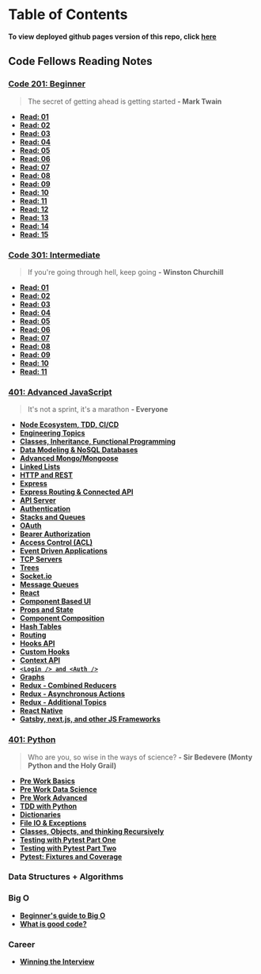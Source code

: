 # Table of Contents

**To view deployed github pages version of this repo, click [here](https://benhill-401-advanced-javascript.github.io/reading-notes/)**

## Code Fellows Reading Notes

### [Code 201: Beginner](https://www.codefellows.org/courses/code-201/foundations-of-software-development/)

> The secret of getting ahead is getting started
> **- Mark Twain**

- **[Read: 01](201/201-class-01.md)**
- **[Read: 02](201/201-class-02.md)**
- **[Read: 03](201/201-class-03.md)**
- **[Read: 04](201/201-class-04.md)**
- **[Read: 05](201/201-class-05.md)**
- **[Read: 06](201/201-class-06.md)**
- **[Read: 07](201/201-class-07.md)**
- **[Read: 08](201/201-class-08.md)**
- **[Read: 09](201/201-class-09.md)**
- **[Read: 10](201/201-class-10.md)**
- **[Read: 11](201/201-class-11.md)**
- **[Read: 12](201/201-class-12.md)**
- **[Read: 13](201/201-class-13.md)**
- **[Read: 14](201/201-class-14.md)**
- **[Read: 15](201/201-class-15.md)**

### [Code 301: Intermediate](https://www.codefellows.org/courses/code-301/intermediate-software-development/)

> If you're going through hell, keep going
> **- Winston Churchill**

- **[Read: 01](301/301-class-01.md)**
- **[Read: 02](301/301-class-02.md)**
- **[Read: 03](301/301-class-03.md)**
- **[Read: 04](301/301-class-04.md)**
- **[Read: 05](301/301-class-05.md)**
- **[Read: 06](301/301-class-06.md)**
- **[Read: 07](301/301-class-07.md)**
- **[Read: 08](301/301-class-08.md)**
- **[Read: 09](301/301-class-09.md)**
- **[Read: 10](301/301-class-10.md)**
- **[Read: 11](301/301-class-11.md)**

### [401: Advanced JavaScript](https://www.codefellows.org/courses/code-401/advanced-software-development-in-full-stack-javascript/)

> It's not a sprint, it's a marathon
> **- Everyone**

- **[Node Ecosystem, TDD, CI/CD](401-js/401-js-class-01.md)**
- **[Engineering Topics](401-js/401-js-class-01-b.md)**
- **[Classes, Inheritance, Functional Programming](401-js/401-js-class-02.md)**
- **[Data Modeling & NoSQL Databases](401-js/js-class-03.md)**
- **[Advanced Mongo/Mongoose](401-js/js-class-04.md)**
- **[Linked Lists](401-js/js-class-05.md)**
- **[HTTP and REST](401-js/js-class-06.md)**
- **[Express](401-js/js-class-07.md)**
- **[Express Routing & Connected API](401-js/class-08.md)**
- **[API Server](401-js/class-09.md)**
- **[Authentication](401-js/class-10.md)**
- **[Stacks and Queues](401-js/class-12.md)**
- **[OAuth](401-js/class-13.md)**
- **[Bearer Authorization](401-js/class-14.md)**
- **[Access Control (ACL)](401-js/class-15.md)**
- **[Event Driven Applications](401-js/class-16.md)**
- **[TCP Servers](401-js/class-17.md)**
- **[Trees](401-js/class-18.md)**
- **[Socket.io](401-js/class-19.md)**
- **[Message Queues](401-js/class-20.md)**
- **[React](401-js/react.md)**
- **[Component Based UI](401-js/class-26.md)**
- **[Props and State](401-js/class-27.md)**
- **[Component Composition](401-js/class-28.md)**
- **[Hash Tables](401-js/class-29.md)**
- **[Routing](401-js/class-29-2.md)**
- **[Hooks API](401-js/class-30.md)**
- **[Custom Hooks](401-js/class-31.md)**
- **[Context API](401-js/class-32.md)**
- **[`<Login /> and <Auth />`](401-js/class-33.md)**
- **[Graphs](401-js/class-34.md)**
- **[Redux - Combined Reducers](401-js/class-35.md)**
- **[Redux - Asynchronous Actions](401-js/class-37.md)**
- **[Redux - Additional Topics](401-js/redux-additional.md)**
- **[React Native](401-js/class-38.md)**
- **[Gatsby, next.js, and other JS Frameworks](401-js/class-39.md)**

### [401: Python](https://www.codefellows.org/courses/code-401/advanced-software-development-in-python/)

> Who are you, so wise in the ways of science?
> **- Sir Bedevere (Monty Python and the Holy Grail)**

- **[Pre Work Basics](python/pre-work.md)**
- **[Pre Work Data Science](python/data-science.md)**
- **[Pre Work Advanced](python/pre-work.md)**
- **[TDD with Python](python/python-tdd.md)**
- **[Dictionaries](python/dict.md)**
- **[File IO & Exceptions](python/file-and-exceptions.md)**
- **[Classes, Objects, and thinking Recursively](python/classes-objects.md)**
- **[Testing with Pytest Part One](python/pytest.md)**
- **[Testing with Pytest Part Two](python/pytest-two.md)**
- **[Pytest: Fixtures and Coverage](python/pytest-fix-cov.md)**

### Data Structures + Algorithms

### Big O

- **[Beginner's guide to Big O](python/beginner-big-O.md)**
- **[What is good code?](career/winning-interview.md)**

### Career

- **[Winning the Interview](career/winning-interview.md)**
